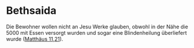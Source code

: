 # Bethsaida
Die Bewohner wollen nicht an Jesu Werke glauben, obwohl in der Nähe die 5000 mit Essen versorgt wurden und sogar eine Blindenheilung überliefert wurde ([Matthäus 11,21](https://www.bibleserver.com/LUT/Matth%C3%A4us11%2C21)).
